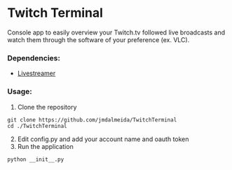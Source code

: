 # Twitch Terminal
Console app to easily overview your Twitch.tv followed live broadcasts and watch them through the software of your preference (ex. VLC).

### Dependencies:
* [Livestreamer](http://docs.livestreamer.io/install.html)

### Usage:
1. Clone the repository

  ```
  git clone https://github.com/jmdalmeida/TwitchTerminal
  cd ./TwitchTerminal
  ```
2. Edit config.py and add your account name and oauth token
3. Run the application

  ```
  python __init__.py
  ```
